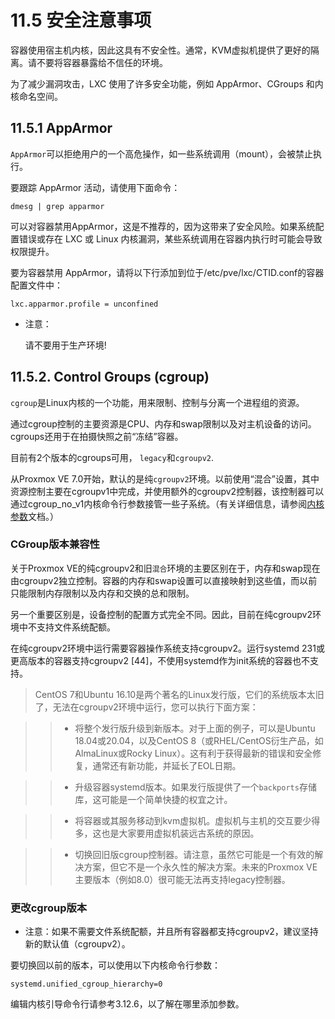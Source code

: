 #  11.5 安全注意事项

容器使用宿主机内核，因此这具有不安全性。通常，KVM虚拟机提供了更好的隔离。请不要将容器暴露给不信任的环境。

为了减少漏洞攻击，LXC 使用了许多安全功能，例如 AppArmor、CGroups 和内核命名空间。


## 11.5.1 AppArmor

`AppArmor`可以拒绝用户的一个高危操作，如一些系统调用（mount），会被禁止执行。

要跟踪 AppArmor 活动，请使用下面命令：
```
dmesg | grep apparmor
```

可以对容器禁用AppArmor，这是不推荐的，因为这带来了安全风险。如果系统配置错误或存在 LXC 或 Linux 内核漏洞，某些系统调用在容器内执行时可能会导致权限提升。

要为容器禁用 AppArmor，请将以下行添加到位于/etc/pve/lxc/CTID.conf的容器配置文件中：

```
lxc.apparmor.profile = unconfined

```

- 注意： 
  
  请不要用于生产环境!

## 11.5.2. Control Groups (cgroup)

`cgroup`是Linux内核的一个功能，用来限制、控制与分离一个进程组的资源。

通过cgroup控制的主要资源是CPU、内存和swap限制以及对主机设备的访问。cgroups还用于在拍摄快照之前“冻结”容器。

目前有2个版本的cgroups可用， `legacy`和`cgroupv2`.

从Proxmox VE 7.0开始，默认的是纯`cgroupv2`环境。以前使用“混合”设置，其中资源控制主要在cgroupv1中完成，并使用额外的cgroupv2控制器，该控制器可以通过cgroup_no_v1内核命令行参数接管一些子系统。（有关详细信息，请参阅[内核参数](https://www.kernel.org/doc/html/latest/admin-guide/kernel-parameters.html)文档。）

### CGroup版本兼容性

关于Proxmox VE的纯cgroupv2和旧`混合`环境的主要区别在于，内存和swap现在由cgroupv2独立控制。容器的内存和swap设置可以直接映射到这些值，而以前只能限制内存限制以及内存和交换的总和限制。

另一个重要区别是，设备控制的配置方式完全不同。因此，目前在纯cgroupv2环境中不支持文件系统配额。

在纯cgroupv2环境中运行需要容器操作系统支持cgroupv2。运行systemd 231或更高版本的容器支持cgroupv2 [44]，不使用systemd作为init系统的容器也不支持。

> CentOS 7和Ubuntu 16.10是两个著名的Linux发行版，它们的系统版本太旧了，无法在cgroupv2环境中运行，您可以执行下面方案：

>> - 将整个发行版升级到新版本。对于上面的例子，可以是Ubuntu 18.04或20.04，以及CentOS 8（或RHEL/CentOS衍生产品，如AlmaLinux或Rocky Linux）。这有利于获得最新的错误和安全修复，通常还有新功能，并延长了EOL日期。

>> - 升级容器systemd版本。如果发行版提供了一个`backports`存储库，这可能是一个简单快捷的权宜之计。

>> - 将容器或其服务移动到kvm虚拟机。虚拟机与主机的交互要少得多，这也是大家要用虚拟机装远古系统的原因。

>> - 切换回旧版cgroup控制器。请注意，虽然它可能是一个有效的解决方案，但它不是一个永久性的解决方案。未来的Proxmox VE主要版本（例如8.0）很可能无法再支持legacy控制器。

### 更改cgroup版本

  - 注意：如果不需要文件系统配额，并且所有容器都支持cgroupv2，建议坚持新的默认值（cgroupv2）。

要切换回以前的版本，可以使用以下内核命令行参数：

```
systemd.unified_cgroup_hierarchy=0
```

编辑内核引导命令行请参考3.12.6，以了解在哪里添加参数。